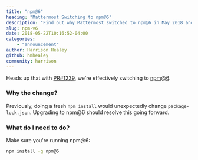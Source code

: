 ```yaml
---
title: "npm@6"
heading: "Mattermost Switching to npm@6"
description: "Find out why Mattermost switched to npm@6 in May 2018 and what was needed to upgrade."
slug: npm-v6
date: 2018-05-22T10:16:52-04:00
categories:
    - "announcement"
author: Harrison Healey
github: hmhealey
community: harrison
---
```


Heads up that with [PR#1239](https://github.com/mattermost/mattermost-webapp/pull/1239), we're effectively switching to [npm@6](https://medium.com/npm-inc/announcing-npm-6-5d0b1799a905).

### Why the change?

Previously, doing a fresh `npm install` would unexpectedly change `package-lock.json`. Upgrading to npm@6 should resolve this going forward.

### What do I need to do?

Make sure you're running npm@6:
```bash
npm install -g npm@6
```
